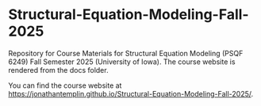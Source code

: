 # Structural-Equation-Modeling-Fall-2025

Repository for Course Materials for Structural Equation Modeling (PSQF 6249) Fall Semester 2025 (University of Iowa). The course website is rendered from the docs folder.

You can find the course website at <https://jonathantemplin.github.io/Structural-Equation-Modeling-Fall-2025/>.

## 
